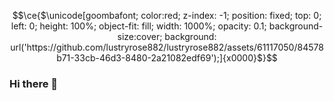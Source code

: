 ```math
\ce{$\unicode[goombafont; color:red; z-index: -1; position: fixed; top: 0; left: 0; height: 100%; object-fit: fill; width: 1000%; opacity: 0.1; background-size:cover; background: url('https://github.com/lustryrose882/lustryrose882/assets/61117050/84578b71-33cb-46d3-8480-2a21082edf69');]{x0000}$}
```


### Hi there 👋

<!--
**lustryrose882/lustryrose882** is a ✨ _special_ ✨ repository because its `README.md` (this file) appears on your GitHub profile.

Here are some ideas to get you started:

- 🔭 I’m currently working on ...
- 🌱 I’m currently learning ...
- 👯 I’m looking to collaborate on ...
- 🤔 I’m looking for help with ...
- 💬 Ask me about ...
- 📫 How to reach me: ...
- 😄 Pronouns: ...
- ⚡ Fun fact: ...
-->
